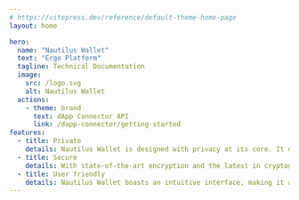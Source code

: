 ```yaml
---
# https://vitepress.dev/reference/default-theme-home-page
layout: home

hero:
  name: "Nautilus Wallet"
  text: "Ergo Platform"
  tagline: Technical Documentation
  image:
    src: /logo.svg
    alt: Nautilus Wallet
  actions:
    - theme: brand
      text: dApp Connector API
      link: /dapp-connector/getting-started
features:
  - title: Private
    details: Nautilus Wallet is designed with privacy at its core. It doesn’t log, collect, share, or sell any personal or transactional data, ensuring that your crypto activities remain completely confidential and anonymous.
  - title: Secure
    details: With state-of-the-art encryption and the latest in cryptographic protocols, Nautilus Wallet provides an ironclad fortress for your digital assets. It supports hardware wallets like Ledger for an added layer of security, so you can transact with peace of mind.
  - title: User friendly
    details: Nautilus Wallet boasts an intuitive interface, making it accessible for both seasoned crypto enthusiasts and newcomers. The seamless setup and easy navigation ensure you spend less time figuring out features and more time managing your assets efficiently.
---
```

